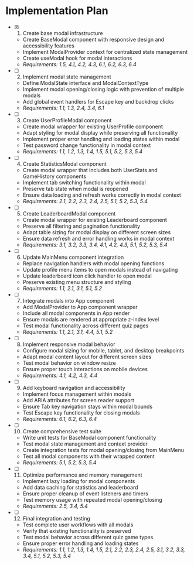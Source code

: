 # Implementation Plan

- [x] 1. Create base modal infrastructure





  - Create BaseModal component with responsive design and accessibility features
  - Implement ModalProvider context for centralized state management
  - Create useModal hook for modal interactions
  - _Requirements: 1.5, 4.1, 4.2, 4.3, 6.1, 6.2, 6.3, 6.4_

- [ ] 2. Implement modal state management
  - Define ModalState interface and ModalContextType
  - Implement modal opening/closing logic with prevention of multiple modals
  - Add global event handlers for Escape key and backdrop clicks
  - _Requirements: 1.1, 1.3, 2.4, 3.4, 6.1_

- [ ] 3. Create UserProfileModal component
  - Create modal wrapper for existing UserProfile component
  - Adapt styling for modal display while preserving all functionality
  - Implement proper error handling and loading states within modal
  - Test password change functionality in modal context
  - _Requirements: 1.1, 1.2, 1.3, 1.4, 1.5, 5.1, 5.2, 5.3, 5.4_

- [ ] 4. Create StatisticsModal component
  - Create modal wrapper that includes both UserStats and GameHistory components
  - Implement tab switching functionality within modal
  - Preserve tab state when modal is reopened
  - Ensure data loading and refresh works correctly in modal context
  - _Requirements: 2.1, 2.2, 2.3, 2.4, 2.5, 5.1, 5.2, 5.3, 5.4_

- [ ] 5. Create LeaderboardModal component
  - Create modal wrapper for existing Leaderboard component
  - Preserve all filtering and pagination functionality
  - Adapt table sizing for modal display on different screen sizes
  - Ensure data refresh and error handling works in modal context
  - _Requirements: 3.1, 3.2, 3.3, 3.4, 4.1, 4.2, 4.3, 5.1, 5.2, 5.3, 5.4_

- [ ] 6. Update MainMenu component integration
  - Replace navigation handlers with modal opening functions
  - Update profile menu items to open modals instead of navigating
  - Update leaderboard icon click handler to open modal
  - Preserve existing menu structure and styling
  - _Requirements: 1.1, 2.1, 3.1, 5.1, 5.2_

- [ ] 7. Integrate modals into App component
  - Add ModalProvider to App component wrapper
  - Include all modal components in App render
  - Ensure modals are rendered at appropriate z-index level
  - Test modal functionality across different quiz pages
  - _Requirements: 1.1, 2.1, 3.1, 4.4, 5.1, 5.2_

- [ ] 8. Implement responsive modal behavior
  - Configure modal sizing for mobile, tablet, and desktop breakpoints
  - Adapt modal content layout for different screen sizes
  - Test modal behavior on window resize
  - Ensure proper touch interactions on mobile devices
  - _Requirements: 4.1, 4.2, 4.3, 4.4_

- [ ] 9. Add keyboard navigation and accessibility
  - Implement focus management within modals
  - Add ARIA attributes for screen reader support
  - Ensure Tab key navigation stays within modal bounds
  - Test Escape key functionality for closing modals
  - _Requirements: 6.1, 6.2, 6.3, 6.4_

- [ ] 10. Create comprehensive test suite
  - Write unit tests for BaseModal component functionality
  - Test modal state management and context provider
  - Create integration tests for modal opening/closing from MainMenu
  - Test all modal components with their wrapped content
  - _Requirements: 5.1, 5.2, 5.3, 5.4_

- [ ] 11. Optimize performance and memory management
  - Implement lazy loading for modal components
  - Add data caching for statistics and leaderboard
  - Ensure proper cleanup of event listeners and timers
  - Test memory usage with repeated modal opening/closing
  - _Requirements: 2.5, 3.4, 5.4_

- [ ] 12. Final integration and testing
  - Test complete user workflows with all modals
  - Verify that existing functionality is preserved
  - Test modal behavior across different quiz game types
  - Ensure proper error handling and loading states
  - _Requirements: 1.1, 1.2, 1.3, 1.4, 1.5, 2.1, 2.2, 2.3, 2.4, 2.5, 3.1, 3.2, 3.3, 3.4, 5.1, 5.2, 5.3, 5.4_